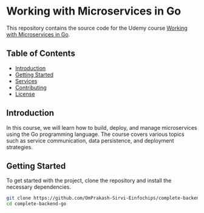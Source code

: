 # Working with Microservices in Go

This repository contains the source code for the Udemy course [Working with Microservices in Go](https://einfochips.udemy.com/course/working-with-microservices-in-go/).

## Table of Contents

- [Introduction](#introduction)
- [Getting Started](#getting-started)
- [Services](#services)
- [Contributing](#contributing)
- [License](#license)

## Introduction

In this course, we will learn how to build, deploy, and manage microservices using the Go programming language. The course covers various topics such as service communication, data persistence, and deployment strategies.

## Getting Started

To get started with the project, clone the repository and install the necessary dependencies.

```bash
git clone https://github.com/OmPrakash-Sirvi-Einfochips/complete-backend-go.git
cd complete-backend-go

